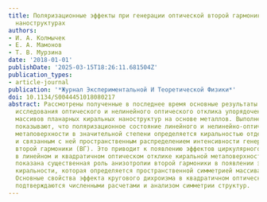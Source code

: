 ```yaml
---
title: Поляризационные эффекты при генерации оптической второй гармоники в киральных
  наноструктурах
authors:
- И. А. Колмычек
- Е. А. Мамонов
- Т. В. Мурзина
date: '2018-01-01'
publishDate: '2025-03-15T18:26:11.681504Z'
publication_types:
- article-journal
publication: '*Журнал Экспериментальной И Теоретической Физики*'
doi: 10.1134/S0044451018080217
abstract: Рассмотрены полученные в последнее время основные результаты экспериментального
  исследования оптического и нелинейного оптического отклика упорядоченных двумерных
  массивов планарных киральных наноструктур на основе металлов. Выполненные эксперименты
  показывают, что поляризационное состояние линейного и нелинейно-оптического отклика
  метаповерхности в значительной степени определяется киральностью отдельного наноэлемента
  и связанным с ней пространственным распределением интенсивности генерации оптической
  второй гармоники (ВГ). Это приводит к появлению эффектов циркулярного дихроизма
  в линейном и квадратичном оптическом отклике киральной метаповерхности. Экспериментально
  показана существенная роль анизотропии второй гармоники в появлении эффектов наведенной
  киральности, которая определяется пространственной симметрией массива наноэлементов.
  Основные свойства эффекта кругового дихроизма в квадратичном оптическом отклике
  подтверждаются численными расчетами и анализом симметрии структур.
---
```

